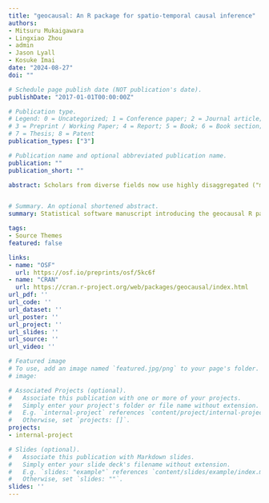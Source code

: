 ```yaml
---
title: "geocausal: An R package for spatio-temporal causal inference"
authors:
- Mitsuru Mukaigawara
- Lingxiao Zhou
- admin
- Jason Lyall
- Kosuke Imai
date: "2024-08-27"
doi: ""

# Schedule page publish date (NOT publication's date).
publishDate: "2017-01-01T00:00:00Z"

# Publication type.
# Legend: 0 = Uncategorized; 1 = Conference paper; 2 = Journal article;
# 3 = Preprint / Working Paper; 4 = Report; 5 = Book; 6 = Book section;
# 7 = Thesis; 8 = Patent
publication_types: ["3"]

# Publication name and optional abbreviated publication name.
publication: ""
publication_short: ""

abstract: Scholars from diverse fields now use highly disaggregated ("microlevel") data with fine-grained spatial (e.g., locations of villages and individuals) and temporal (days, hours,or even seconds) dimensions to test their theories. Despite the proliferation of these data,however, statistical methods for causal inference with spatio-temporal data remain under-developed. We introduce an R package, geocausal, that enables researchers to implement causal inference methods for highly disaggregated spatio-temporal data. The geocausal package implements two necessary steps for spatio-temporal causal inference: (1) preparing the data and (2) estimating causal effects.  The geocausal package allows users to effectively use fine-grained spatio-temporal data, test counterfactual scenarios that have spatial and temporal dimensions, and visualize each step efficiently.  We illustrate the capabilities of the geocausal package by analyzing the US airstrikes and insurgent attacks in Iraq over various spatial and temporal windows


# Summary. An optional shortened abstract.
summary: Statistical software manuscript introducing the geocausal R package for spatio-temporal causal inference.

tags:
- Source Themes
featured: false

links:
- name: "OSF"
  url: https://osf.io/preprints/osf/5kc6f
- name: "CRAN"
  url: https://cran.r-project.org/web/packages/geocausal/index.html
url_pdf: ''
url_code: ''
url_dataset: ''
url_poster: ''
url_project: ''
url_slides: ''
url_source: ''
url_video: ''

# Featured image
# To use, add an image named `featured.jpg/png` to your page's folder. 
# image:

# Associated Projects (optional).
#   Associate this publication with one or more of your projects.
#   Simply enter your project's folder or file name without extension.
#   E.g. `internal-project` references `content/project/internal-project/index.md`.
#   Otherwise, set `projects: []`.
projects:
- internal-project

# Slides (optional).
#   Associate this publication with Markdown slides.
#   Simply enter your slide deck's filename without extension.
#   E.g. `slides: "example"` references `content/slides/example/index.md`.
#   Otherwise, set `slides: ""`.
slides: ''
---
```


